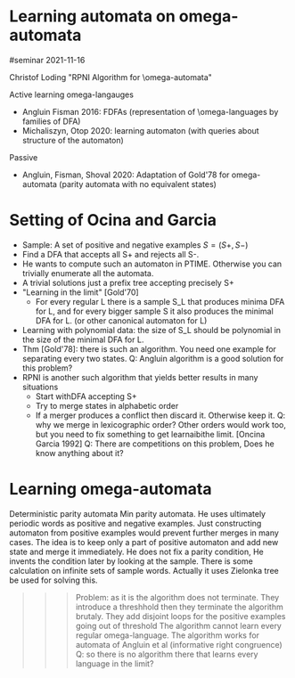 # Learning automata on omega-automata

#seminar 2021-11-16

Christof Loding "RPNI Algorithm for \omega-automata"


Active learning omega-langauges
- Angluin Fisman 2016: FDFAs (representation of \omega-languages by families of DFA)
- Michaliszyn, Otop 2020: learning automaton (with queries about structure of
  the automaton)

Passive
- Angluin, Fisman, Shoval 2020: Adaptation of Gold'78 for omega-automata (parity
  automata with no equivalent states)

# Setting of Ocina and Garcia
- Sample: A set of positive and negative examples $S=(S+,S-)$
- Find a DFA that accepts all S+ and rejects all S-.
- He wants to compute such an automaton in  PTIME. Otherwise you can trivially
  enumerate all the automata.
- A trivial solutions just a prefix tree accepting precisely S+
- "Learning in the limit" [Gold'70]
  - For every regular L there is a sample S_L that produces minima DFA for L,
    and for every bigger sample S it also produces the minimal DFA for L. (or
    other canonical automaton for L)
- Learning with polynomial data: the size of S_L should be polynomial in the size
  of the minimal DFA for L.
- Thm [Gold'78]: there is such an algorithm. You need one example for separating
  every two states.
Q: Angluin algorithm is a good solution for this problem?
- RPNI is another such algorithm that yields better results in many situations
  - Start withDFA accepting S+
  - Try to merge states in alphabetic order
  - If a merger produces a conflict then discard it. Otherwise keep it.
Q: why we merge in lexicographic order?
    Other orders would work too, but you need to fix something to get
    learnaibithe limit.
[Oncina Garcia 1992]
Q: There are competitions on this problem, Does he know anything about it?

# Learning omega-automata
Deterministic parity automata
Min parity automata.
He uses ultimately periodic words as positive and negative examples.
Just constructing automaton from positive examples would prevent further merges
in many cases.
The idea is to keep only a part of positive automaton and add new state and
merge it immediately.
He does not fix a parity condition, He invents the condition later by looking at
the sample. There is some calculation on infinite sets of sample words.
Actually it uses  Zielonka tree be used for solving this.
>>> Problem: as it is the algorithm does not terminate.
They introduce a threshhold then they terminate the algorithm brutaly.
They add disjoint loops for the positive examples going out of threshold
The algorithm cannot learn every regular omega-language.
The algorithm works for automata of Angluin et al (informative right congruence)
Q: so there is no algorithm there that learns every language in the limit?



